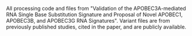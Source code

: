 All processing code and files from "Validation of the APOBEC3A-mediated RNA Single Base Substitution Signature and Proposal of Novel APOBEC1, APOBEC3B, and APOBEC3G RNA Signatures". 
Variant files are from previously published studies, cited in the paper, and are publicly available.

